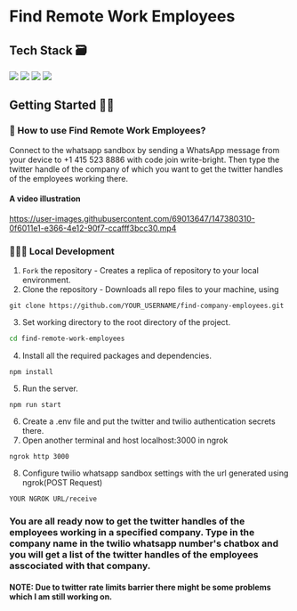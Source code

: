 # Find Remote Work Employees
## Tech Stack 🗃

<img src="https://img.shields.io/badge/-ExpressJS-grey?style=flat&logo=express&logoColor=white"> <img src="https://img.shields.io/badge/-NodeJS%20-%2320232a?style=flat&logo=node.js"> <img src="https://img.shields.io/badge/WhatsApp-25D366?style=flat&logo=whatsapp&logoColor=white"> <img src="https://img.shields.io/badge/Twitter-1DA1F2?style=flat&logo=twitter&logoColor=white">
 
##  Getting Started 👨‍💻

### 👀 How to use Find Remote Work Employees?
Connect to the whatsapp sandbox by sending a WhatsApp message from your device to +1 415 523 8886 with code join write-bright. Then type the twitter handle of the company of which you want to get the twitter handles of the employees working there.

#### A video illustration

https://user-images.githubusercontent.com/69013647/147380310-0f6011e1-e366-4e12-90f7-ccafff3bcc30.mp4

### 🧑🏻‍💻 Local Development

1. `Fork` the repository  - Creates a replica of repository to your local environment.
2. Clone the repository - Downloads all repo files to your machine, using
  ```git
  git clone https://github.com/YOUR_USERNAME/find-company-employees.git
  ``` 
3. Set working directory to the root directory of the project.
  ```sh
  cd find-remote-work-employees
  ```
4. Install all the required packages and dependencies.
  ```node
  npm install
  ```
5. Run the server.
  ```node
  npm run start
  ```
6. Create a .env file and put the twitter and twilio authentication secrets there.
7. Open another terminal and host localhost:3000 in ngrok
  ```ngrok
  ngrok http 3000
  ```
8. Configure twilio whatsapp sandbox settings with the url generated using ngrok(POST Request)
  ```
  YOUR NGROK URL/receive
  ```
###  You are all ready now to get the twitter handles of the employees working in a specified company. Type in the company name in the twilio whatsapp number's chatbox and you will get a list of the twitter handles of the employees asscociated with that company. 

#### NOTE: Due to twitter rate limits barrier there might be some problems which I am still working on.